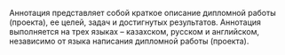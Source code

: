 Аннотация представляет собой краткое описание дипломной работы (проекта), ее целей, задач и достигнутых результатов. Аннотация выполняется на трех языках – казахском, русском и английском, независимо от языка написания дипломной работы (проекта).